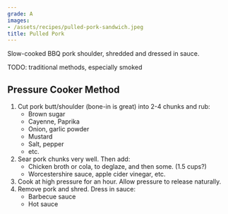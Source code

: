 ```yaml
---
grade: A
images:
- /assets/recipes/pulled-pork-sandwich.jpeg
title: Pulled Pork
---
```

<!-- stub -->
Slow-cooked BBQ pork shoulder, shredded and dressed in sauce. 
<!-- endstub -->

TODO: traditional methods, especially smoked

## Pressure Cooker Method
1. Cut pork butt/shoulder (bone-in is great) into 2-4 chunks and rub:
    - Brown sugar
    - Cayenne, Paprika
    - Onion, garlic powder
    - Mustard
    - Salt, pepper
    - etc.
2. Sear pork chunks very well. Then add:
    - Chicken broth or cola, to deglaze, and then some. (1.5 cups?)
    - Worcestershire sauce, apple cider vinegar, etc.
3. Cook at high pressure for an hour. Allow pressure to release naturally.
4. Remove pork and shred. Dress in sauce:
    - Barbecue sauce
    - Hot sauce